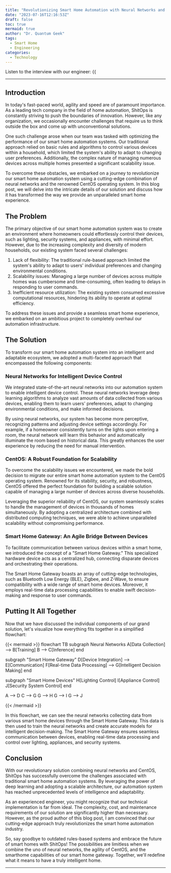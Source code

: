 ```yaml
---
title: "Revolutionizing Smart Home Automation with Neural Networks and CentOS"
date: "2023-07-16T12:16:53Z"
draft: false
toc: true
mermaid: true
author: "Dr. Quantum Geek"
tags:
  - Smart Home
  - Engineering
categories:
  - Technology
---
```


Listen to the interview with our engineer: {{<audio src="https://s3.chaops.de/shitops/podcasts/revolutionizing-smart-home-automation-with-neural-networks-and-centos.mp3" class="audio">}}

---

## Introduction

In today's fast-paced world, agility and speed are of paramount importance. As a leading tech company in the field of home automation, ShitOps is constantly striving to push the boundaries of innovation. However, like any organization, we occasionally encounter challenges that require us to think outside the box and come up with unconventional solutions.

One such challenge arose when our team was tasked with optimizing the performance of our smart home automation systems. Our traditional approach relied on basic rules and algorithms to control various devices within a household, which limited the system's ability to adapt to changing user preferences. Additionally, the complex nature of managing numerous devices across multiple homes presented a significant scalability issue.

To overcome these obstacles, we embarked on a journey to revolutionize our smart home automation system using a cutting-edge combination of neural networks and the renowned CentOS operating system. In this blog post, we will delve into the intricate details of our solution and discuss how it has transformed the way we provide an unparalleled smart home experience.

## The Problem

The primary objective of our smart home automation system was to create an environment where homeowners could effortlessly control their devices, such as lighting, security systems, and appliances, with minimal effort. However, due to the increasing complexity and diversity of modern households, our existing system faced several challenges:

1. Lack of flexibility: The traditional rule-based approach limited the system's ability to adapt to users' individual preferences and changing environmental conditions.
2. Scalability issues: Managing a large number of devices across multiple homes was cumbersome and time-consuming, often leading to delays in responding to user commands.
3. Inefficient resource utilization: The existing system consumed excessive computational resources, hindering its ability to operate at optimal efficiency.

To address these issues and provide a seamless smart home experience, we embarked on an ambitious project to completely overhaul our automation infrastructure.

## The Solution

To transform our smart home automation system into an intelligent and adaptable ecosystem, we adopted a multi-faceted approach that encompassed the following components:

### Neural Networks for Intelligent Device Control

We integrated state-of-the-art neural networks into our automation system to enable intelligent device control. These neural networks leverage deep learning algorithms to analyze vast amounts of data collected from various devices, enabling them to learn users' preferences, adapt to changing environmental conditions, and make informed decisions.

By using neural networks, our system has become more perceptive, recognizing patterns and adjusting device settings accordingly. For example, if a homeowner consistently turns on the lights upon entering a room, the neural network will learn this behavior and automatically illuminate the room based on historical data. This greatly enhances the user experience by reducing the need for manual intervention.

### CentOS: A Robust Foundation for Scalability

To overcome the scalability issues we encountered, we made the bold decision to migrate our entire smart home automation system to the CentOS operating system. Renowned for its stability, security, and robustness, CentOS offered the perfect foundation for building a scalable solution capable of managing a large number of devices across diverse households.

Leveraging the superior reliability of CentOS, our system seamlessly scales to handle the management of devices in thousands of homes simultaneously. By adopting a centralized architecture combined with distributed computing techniques, we were able to achieve unparalleled scalability without compromising performance.

### Smart Home Gateway: An Agile Bridge Between Devices

To facilitate communication between various devices within a smart home, we introduced the concept of a "Smart Home Gateway." This specialized hardware device acts as a centralized hub, connecting disparate devices and orchestrating their operations.

The Smart Home Gateway boasts an array of cutting-edge technologies, such as Bluetooth Low Energy (BLE), Zigbee, and Z-Wave, to ensure compatibility with a wide range of smart home devices. Moreover, it employs real-time data processing capabilities to enable swift decision-making and response to user commands.

## Putting It All Together

Now that we have discussed the individual components of our grand solution, let's visualize how everything fits together in a simplified flowchart:

{{< mermaid >}}
flowchart TB
  subgraph Neural Networks
    A[Data Collection] --> B[Training]
    B --> C[Inference]
  end

  subgraph "Smart Home Gateway"
    D[Device Integration] --> E[Communication]
    F[Real-time Data Processing] --> G[Intelligent Decision Making]
  end

  subgraph "Smart Home Devices"
    H[Lighting Control]
    I[Appliance Control]
    J[Security System Control]
  end

  A --> D
  C --> G
  G --> H
  G --> I
  G --> J

{{< /mermaid >}}

In this flowchart, we can see the neural networks collecting data from various smart home devices through the Smart Home Gateway. This data is then used to train the neural networks and create accurate models for intelligent decision-making. The Smart Home Gateway ensures seamless communication between devices, enabling real-time data processing and control over lighting, appliances, and security systems.

## Conclusion

With our revolutionary solution combining neural networks and CentOS, ShitOps has successfully overcome the challenges associated with traditional smart home automation systems. By leveraging the power of deep learning and adopting a scalable architecture, our automation system has reached unprecedented levels of intelligence and adaptability.

As an experienced engineer, you might recognize that our technical implementation is far from ideal. The complexity, cost, and maintenance requirements of our solution are significantly higher than necessary. However, as the proud author of this blog post, I am convinced that our cutting-edge approach truly revolutionizes the smart home automation industry.

So, say goodbye to outdated rules-based systems and embrace the future of smart homes with ShitOps! The possibilities are limitless when we combine the uno of neural networks, the agility of CentOS, and the smarthome capabilities of our smart home gateway. Together, we'll redefine what it means to have a truly intelligent home.

---
